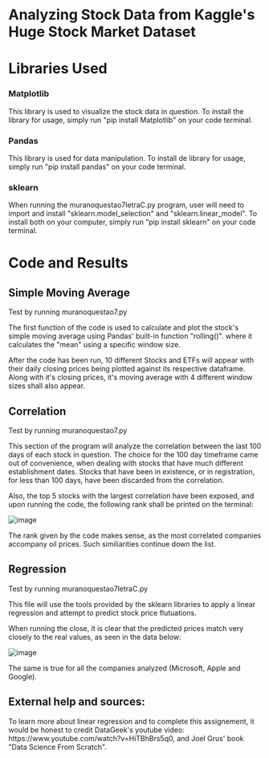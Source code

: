<h1> Analyzing Stock Data from Kaggle's Huge Stock Market Dataset </h1>

<h1>  Libraries Used </h1>
<h3> Matplotlib </h3>
 This library is used to visualize the stock data in question. 
 To install the library for usage, simply run "pip install Matplotlib" on your code terminal. 

<h3> Pandas </h3>
This library is used for data manipulation. To install de library for usage, simply run "pip install pandas" on your code terminal.

<h3> sklearn </h3>
When running the muranoquestao7letraC.py program, user will need to import and install "sklearn.model_selection" and "sklearn.linear_model". To install both on your computer, simply run "pip install sklearn" on your code terminal. 

<h1> Code and Results </h1>
<h2> Simple Moving Average </h2>
<p> Test by running muranoquestao7.py </p>
<p> The first function of the code is used to calculate and plot the stock's simple moving
average using Pandas' built-in function "rolling()". where it calculates the "mean" using a specific window
size. </p>
<p> After the code has been run, 10 different Stocks and ETFs will appear
with their daily closing prices being plotted against its respective dataframe. Along
with it's closing prices, it's moving average with 4 different window sizes shall also appear.</p>

<h2> Correlation </h2>
<p> Test by running muranoquestao7.py </p>
<p>This section of the program will analyze the correlation between
the last 100 days of each stock in question. The choice for the 100 
day timeframe came out of convenience, when dealing with stocks that have
much different establishment dates. Stocks that have been in existence, or in registration, 
for less than 100 days, have been discarded from the correlation.</p>

<p> Also, the top 5 stocks with the largest correlation have been exposed, and upon running the code,
the following rank shall be printed on the terminal: </p>

![image](https://github.com/user-attachments/assets/9b7a7a28-d0cb-4319-bacd-b28d711d5642)

<p> The rank given by the code makes sense, as the most correlated companies accompany oil prices. Such similiarities continue down the list. </p>

<h2> Regression </h2>
<p> Test by running muranoquestao7letraC.py</p>
<P> This file will use the tools provided by the sklearn libraries to apply a linear regression and attempt to predict stock price flutuations. 
</P>
<p> When running the close, it is clear that the predicted prices match very closely to the real values, as seen in the data below: </p>

![image](https://github.com/user-attachments/assets/2dfa24dc-11b8-4a60-a876-2eadc9bffff2)

The same is true for all the companies analyzed (Microsoft, Apple and Google). 
<h2> External help and sources: </h2>
To learn more about linear regression and to complete this assignement, it would be honest to credit DataGeek's youtube video: https://www.youtube.com/watch?v=HiTBhBrs5q0, and Joel Grus' book "Data Science From Scratch". 
